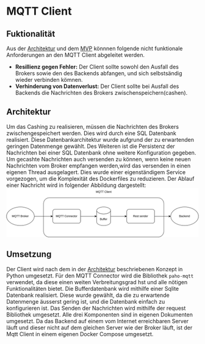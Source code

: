 # MQTT Client

## Fuktionalität
Aus der [Architektur](../arc.md#sequenzablauf---data-flow-erzeugung---ingestion---speicherung-alarmierung)
und dem [MVP](content/about/mvp.md#funktionale-anforderungen)
könnnen folgende nicht funktionale Anforderungen an den MQTT Client abgeleitet werden.
- __Resillienz gegen Fehler:__ Der Client sollte sowohl den Ausfall des Brokers sowie den des Backends abfangen, und sich selbstsändig wieder verbinden kömnen.
- __Verhinderung von Datenverlust:__ Der Client sollte bei Ausfall des Backends die Nachrichten des Brokers zwischenspeichern(cashen).

## Architektur
Um das Cashing zu realisieren, müssen die Nachrichten des Brokers zwischengespeichert werden.
Dies wird durch eine SQL Datenbank realisiert.
Diese Datenbankarchitektur wurde aufgrund der zu erwartenden geringen Datenmenge gewählt.
Des Weiteren ist die Persistenz der Nachrichten bei einer SQL Datenbank ohne weitere Konfiguration gegeben.
Um gecashte Nachrichten auch versenden zu können, wenn keine neuen Nachrichten vom Broker empfangen werden,wird das versenden in einen eigenen Thread ausgelagert.
Dies wurde einer eigenständigem Service vorgezogen, um die Komplexität des Dockerfiles zu reduzieren.
Der Ablauf einer Nachricht wird in folgender Abbildung dargestellt:
![sequence-diagram](../../../images/mqtt-client/Programm_flow_diagram.png)
## Umsetzung
Der  Client wird nach dem in der [Architektur](../arc.md) beschriebenen Konzept in Python umgesetzt.
Für den MQTT Connector wird die Bibliothek `paho-mqtt` verwendet, da diese einen weiten Verbreitungsgrad hst
und alle nötigen Funktionalitäten bietet.
Die Bufferdatenbank wird mithilfe einer Sqlite Datenbank realisiert. Diese wurde gewählt, da die zu erwartende
Datenmenge äusserst gering ist, und die Datenbank einfach zu konfigurieren ist.
Das Senden der Nachrichten wird mithilfe der request Bibliothek umgesetzt.
Alle drei Komponenten sind in eigenen Dokumenten umgesetzt.
Da das Backend auf einem vom Internet erreichbaren Server läuft und dieser nicht auf dem gleichen Server wie der Broker läuft,
ist der Mqtt Client in einem eigenen Docker Compose umgesetzt.
